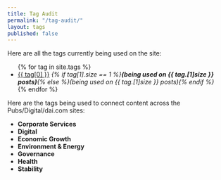 ```yaml
---
title: Tag Audit
permalink: "/tag-audit/"
layout: tags
published: false
---
```


Here are all the tags currently being used on the site:
<ul>
{% for tag in site.tags %}
  <li><a href="/tags/?tag={{ tag[0] | slugify}}">{{ tag[0] }}</a> <em>{% if tag[1].size == 1 %}<strong>(being used on {{ tag.[1]size }} posts)</strong>{% else %}(being used on {{ tag.[1]size }} posts){% endif %}</em></li>
{% endfor %}
</ul>

Here are the tags being used to connect content across the Pubs/Digital/dai.com sites:
<ul>
  <li><strong>Corporate Services</strong></li>
  <li><strong>Digital</strong></li>
  <li><strong>Economic Growth</strong></li>
  <li><strong>Environment & Energy</strong></li>
  <li><strong>Governance</strong></li>
  <li><strong>Health</strong></li>
  <li><strong>Stability</strong></li>
</ul>
